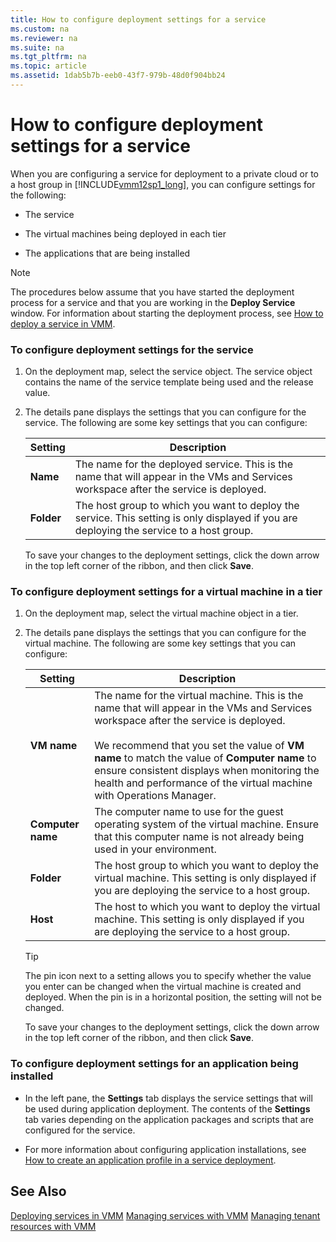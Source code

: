 ```yaml
---
title: How to configure deployment settings for a service
ms.custom: na
ms.reviewer: na
ms.suite: na
ms.tgt_pltfrm: na
ms.topic: article
ms.assetid: 1dab5b7b-eeb0-43f7-979b-48d0f904bb24
---
```

# How to configure deployment settings for a service
When you are configuring a service for deployment to a private cloud or to a host group in [!INCLUDE[vmm12sp1_long](Token/vmm12sp1_long_md.md)], you can configure settings for the following:

-   The service

-   The virtual machines being deployed in each tier

-   The applications that are being installed

> [!NOTE]
> The procedures below assume that you have started the deployment process for a service and that you are working in the **Deploy Service** window. For information about starting the deployment process, see [How to deploy a service in VMM](How-to-deploy-a-service-in-VMM.md).

### To configure deployment settings for the service

1.  On the deployment map, select the service object. The service object contains the name of the service template being used and the release value.

2.  The details pane displays the settings that you can configure for the service. The following are some key settings that you can configure:

    |Setting|Description|
    |-----------|---------------|
    |**Name**|The name for the deployed service. This is the name that will appear in the VMs and Services workspace after the service is deployed.|
    |**Folder**|The host group to which you want to deploy the service. This setting is only displayed if you are deploying the service to a host group.|

    To save your changes to the deployment settings, click the down arrow in the top left corner of the ribbon, and then click **Save**.

### To configure deployment settings for a virtual machine in a tier

1.  On the deployment map, select the virtual machine object in a tier.

2.  The details pane displays the settings that you can configure for the virtual machine. The following are some key settings that you can configure:

    |Setting|Description|
    |-----------|---------------|
    |**VM name**|The name for the virtual machine. This is the name that will appear in the VMs and Services workspace after the service is deployed.<br /><br />We recommend that you set the value of **VM name** to match the value of **Computer name** to ensure consistent displays when monitoring the health and performance of the virtual machine with Operations Manager.|
    |**Computer name**|The computer name to use for the guest operating system of the virtual machine. Ensure that this computer name is not already being used in your environment.|
    |**Folder**|The host group to which you want to deploy the virtual machine. This setting is only displayed if you are deploying the service to a host group.|
    |**Host**|The host to which you want to deploy the virtual machine. This setting is only displayed if you are deploying the service to a host group.|

    > [!TIP]
    > The pin icon next to a setting allows you to specify whether the value you enter can be changed when the virtual machine is created and deployed. When the pin is in a horizontal position, the setting will not be changed.

    To save your changes to the deployment settings, click the down arrow in the top left corner of the ribbon, and then click **Save**.

### To configure deployment settings for an application being installed

-   In the left pane, the **Settings** tab displays the service settings that will be used during application deployment. The contents of the **Settings** tab varies depending on the application packages and scripts that are configured for the service.

-   For more information about configuring application installations, see [How to create an application profile in a service deployment](How-to-create-an-application-profile-in-a-service-deployment.md).

## See Also
[Deploying services in VMM](Deploying-services-in-VMM.md)
[Managing services with VMM](Managing-services-with-VMM.md)
[Managing tenant resources with VMM](Managing-tenant-resources-with-VMM.md)


